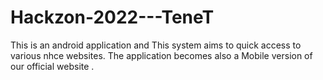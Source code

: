 # Hackzon-2022---TeneT
This is an android application and This system aims to quick access to various nhce websites. The application becomes also a Mobile version of our official website . 

